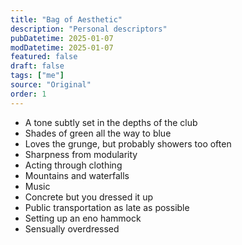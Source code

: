 ```yaml
---
title: "Bag of Aesthetic"
description: "Personal descriptors"
pubDatetime: 2025-01-07
modDatetime: 2025-01-07
featured: false
draft: false
tags: ["me"]
source: "Original"
order: 1
---
```

- A tone subtly set in the depths of the club 
- Shades of green all the way to blue 
- Loves the grunge, but probably showers too often 
- Sharpness from modularity 
- Acting through clothing 
- Mountains and waterfalls 
- Music 
- Concrete but you dressed it up 
- Public transportation as late as possible 
- Setting up an eno hammock 
- Sensually overdressed 